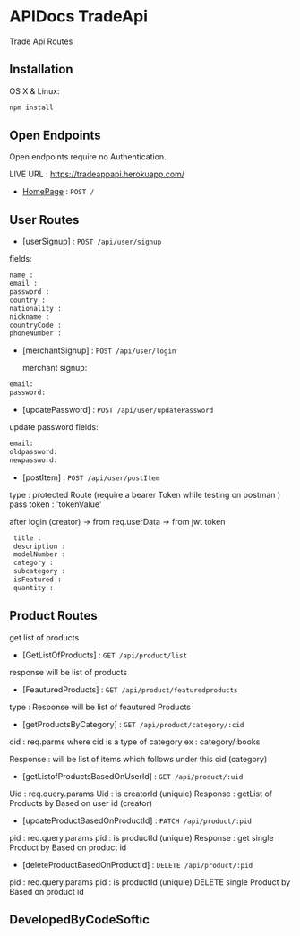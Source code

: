 # APIDocs TradeApi

Trade Api Routes

## Installation

OS X & Linux:

```sh
npm install
```
## Open Endpoints
Open endpoints require no Authentication.

LIVE URL : https://tradeappapi.herokuapp.com/

* [HomePage](login.md) : `POST /`

## User Routes

* [userSignup] : `POST /api/user/signup`

fields:

```sh
name :
email :
password : 
country :
nationality :
nickname :
countryCode :
phoneNumber :
```

 

* [merchantSignup] : `POST /api/user/login`

  merchant signup:

```sh
email:
password:
```


* [updatePassword] : `POST /api/user/updatePassword`

update password fields:

```sh
email:
oldpassword:
newpassword:
```


   

* [postItem] : `POST /api/user/postItem`

type : protected Route (require a bearer Token while testing on postman )
pass token : 'tokenValue'

after login (creator) -> from req.userData -> from jwt token


```sh
 title : 
 description :
 modelNumber :
 category :
 subcategory :
 isFeatured :
 quantity :
```
      

## Product Routes
 
get list of products

* [GetListOfProducts] :     `GET /api/product/list`
     
response will be list of products 


* [FeauturedProducts] : `GET /api/product/featuredproducts`

type : Response will be list of feautured Products


* [getProductsByCategory] : `GET /api/product/category/:cid`  

cid : req.parms
where cid is a type of category 
ex : category/:books

   Response : will be list of items which follows under this cid (category)


* [getListofProductsBasedOnUserId] : `GET /api/product/:uid`

  
 Uid : req.query.params
 Uid : is creatorId (uniquie)
 Response : getList of Products by Based on user id (creator)



* [updateProductBasedOnProductId] : `PATCH /api/product/:pid`

 pid : req.query.params
 pid : is productId (uniquie)
 Response : get single Product by Based on product id

* [deleteProductBasedOnProductId] : `DELETE /api/product/:pid`

 pid : req.query.params
 pid : is productId (uniquie)
 DELETE single Product by Based on product id



## DevelopedByCodeSoftic
